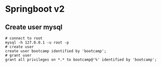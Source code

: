 # Springboot v2

## Create user mysql

```mysql
# connect to root
mysql -h 127.0.0.1 -u root -p
# create user
create user bootcamp identified by 'bootcamp';
# grant user
grant all privileges on *.* to bootcamp@'%' identified by 'bootcamp';
```